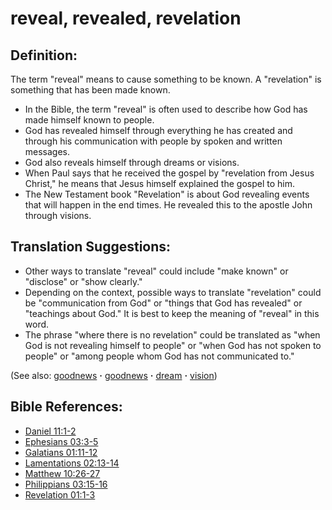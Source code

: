 # reveal, revealed, revelation #

## Definition: ##

The term "reveal" means to cause something to be known. A "revelation" is something that has been made known.

* In the Bible, the term "reveal" is often used to describe how God has made himself known to people.
* God has revealed himself through everything he has created and through his communication with people by spoken and written messages.
* God also reveals himself through dreams or visions.
* When Paul says that he received the gospel by "revelation from Jesus Christ," he means that Jesus himself explained the gospel to him.
* The New Testament book "Revelation" is about God revealing events that will happen in the end times. He revealed this to the apostle John through visions.

## Translation Suggestions: ##

* Other ways to translate "reveal" could include "make known" or "disclose" or "show clearly."
* Depending on the context, possible ways to translate "revelation" could be "communication from God" or "things that God has revealed" or "teachings about God." It is best to keep the meaning of "reveal" in this word.
* The phrase "where there is no revelation" could be translated as "when God is not revealing himself to people" or "when God has not spoken to people" or "among people whom God has not communicated to."

(See also: [goodnews](../kt/goodnews.md) **·** [goodnews](../kt/goodnews.md) **·** [dream](../other/dream.md) **·** [vision](../other/vision.md))

## Bible References: ##

* [Daniel 11:1-2](https://door43.org/en/bible/notes/dan/11/01)
* [Ephesians 03:3-5](https://door43.org/en/bible/notes/eph/03/03)
* [Galatians 01:11-12](https://door43.org/en/bible/notes/gal/01/11)
* [Lamentations 02:13-14](https://door43.org/en/bible/notes/lam/02/13)
* [Matthew 10:26-27](https://door43.org/en/bible/notes/mat/10/26)
* [Philippians 03:15-16](https://door43.org/en/bible/notes/php/03/15)
* [Revelation 01:1-3](https://door43.org/en/bible/notes/rev/01/01)

